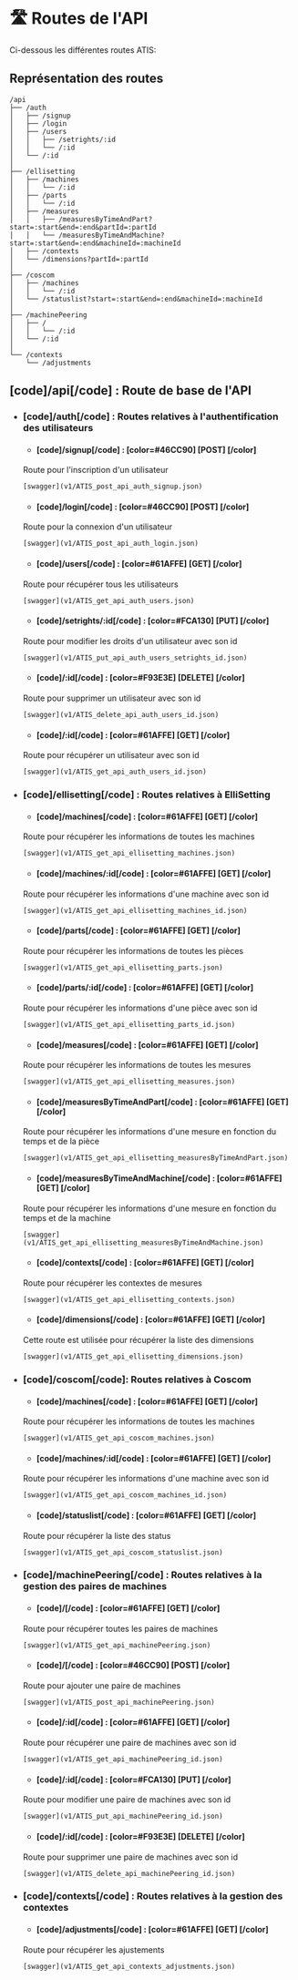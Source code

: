 # 🛣️ **Routes de l'API**

Ci-dessous les différentes routes ATIS:

## Représentation des routes
```
/api
├── /auth
│   ├── /signup
│   ├── /login
│   ├── /users
│   │   ├── /setrights/:id
│   │   └── /:id
│   └── /:id
│
├── /ellisetting
│   ├── /machines
│   │   └── /:id
│   ├── /parts
│   │   └── /:id
│   ├── /measures
│   │   ├── /measuresByTimeAndPart?start=:start&end=:end&partId=:partId
│   │   └── /measuresByTimeAndMachine?start=:start&end=:end&machineId=:machineId
│   ├── /contexts
│   └── /dimensions?partId=:partId
│
├── /coscom
│   ├── /machines
│   │   └── /:id
│   └── /statuslist?start=:start&end=:end&machineId=:machineId
│
├── /machinePeering
│   ├── /
│   │   └── /:id
│   └── /:id
│
└── /contexts
    └── /adjustments
```

## [code]/api[/code] : Route de base de l'API


 * ### [code]/auth[/code] : Routes relatives à l'authentification des utilisateurs
     * #### [code]/signup[/code] : [color=#46CC90] [POST] [/color]
     Route pour l'inscription d'un utilisateur

       [swagger](v1/ATIS_post_api_auth_signup.json)

     * #### [code]/login[/code] : [color=#46CC90] [POST] [/color]
     Route pour la connexion d'un utilisateur

       [swagger](v1/ATIS_post_api_auth_login.json)

     * #### [code]/users[/code] : [color=#61AFFE] [GET] [/color]
     Route pour récupérer tous les utilisateurs

       [swagger](v1/ATIS_get_api_auth_users.json)

     * #### [code]/setrights/:id[/code] : [color=#FCA130] [PUT] [/color]
     Route pour modifier les droits d'un utilisateur avec son id

       [swagger](v1/ATIS_put_api_auth_users_setrights_id.json)

     * #### [code]/:id[/code] : [color=#F93E3E] [DELETE] [/color]
     Route pour supprimer un utilisateur avec son id

       [swagger](v1/ATIS_delete_api_auth_users_id.json)

     * #### [code]/:id[/code] : [color=#61AFFE] [GET] [/color]
     Route pour récupérer un utilisateur avec son id

       [swagger](v1/ATIS_get_api_auth_users_id.json)

  
 * ### [code]/ellisetting[/code] : Routes relatives à ElliSetting 
     * #### [code]/machines[/code] : [color=#61AFFE] [GET] [/color]
     Route pour récupérer les informations de toutes les machines

       [swagger](v1/ATIS_get_api_ellisetting_machines.json)

     * #### [code]/machines/:id[/code] : [color=#61AFFE] [GET] [/color]
     Route pour récupérer les informations d'une machine avec son id

       [swagger](v1/ATIS_get_api_ellisetting_machines_id.json)

     * #### [code]/parts[/code] : [color=#61AFFE] [GET] [/color]
     Route pour récupérer les informations de toutes les pièces

       [swagger](v1/ATIS_get_api_ellisetting_parts.json)

     * #### [code]/parts/:id[/code] : [color=#61AFFE] [GET] [/color]
     Route pour récupérer les informations d'une pièce avec son id

       [swagger](v1/ATIS_get_api_ellisetting_parts_id.json)

     * #### [code]/measures[/code] : [color=#61AFFE] [GET] [/color]
     Route pour récupérer les informations de toutes les mesures

       [swagger](v1/ATIS_get_api_ellisetting_measures.json)

     * #### [code]/measuresByTimeAndPart[/code] : [color=#61AFFE] [GET] [/color]
     Route pour récupérer les informations d'une mesure en fonction du temps et de la pièce

       [swagger](v1/ATIS_get_api_ellisetting_measuresByTimeAndPart.json)

     * #### [code]/measuresByTimeAndMachine[/code] : [color=#61AFFE] [GET] [/color]
     Route pour récupérer les informations d'une mesure en fonction du temps et de la machine

       [swagger](v1/ATIS_get_api_ellisetting_measuresByTimeAndMachine.json)

     * #### [code]/contexts[/code] : [color=#61AFFE] [GET] [/color]
     Route pour récupérer les contextes de mesures

       [swagger](v1/ATIS_get_api_ellisetting_contexts.json)

     * #### [code]/dimensions[/code] : [color=#61AFFE] [GET] [/color]
     Cette route est utilisée pour récupérer la liste des dimensions

       [swagger](v1/ATIS_get_api_ellisetting_dimensions.json)


 * ### [code]/coscom[/code]: Routes relatives à Coscom
     * #### [code]/machines[/code] : [color=#61AFFE] [GET] [/color]
     Route pour récupérer les informations de toutes les machines

       [swagger](v1/ATIS_get_api_coscom_machines.json)

     * #### [code]/machines/:id[/code] : [color=#61AFFE] [GET] [/color]
     Route pour récupérer les informations d'une machine avec son id

       [swagger](v1/ATIS_get_api_coscom_machines_id.json)

     * #### [code]/statuslist[/code] : [color=#61AFFE] [GET] [/color]
     Route pour récupérer la liste des status

       [swagger](v1/ATIS_get_api_coscom_statuslist.json)


 * ### [code]/machinePeering[/code] : Routes relatives à la gestion des paires de machines
     * #### [code]/[/code] : [color=#61AFFE] [GET] [/color]
     Route pour récupérer toutes les paires de machines

       [swagger](v1/ATIS_get_api_machinePeering.json)

     * #### [code]/[/code] : [color=#46CC90] [POST] [/color]
     Route pour ajouter une paire de machines

       [swagger](v1/ATIS_post_api_machinePeering.json)

     * #### [code]/:id[/code] : [color=#61AFFE] [GET] [/color]
     Route pour récupérer une paire de machines avec son id 

       [swagger](v1/ATIS_get_api_machinePeering_id.json)

     * #### [code]/:id[/code] : [color=#FCA130] [PUT] [/color]
     Route pour modifier une paire de machines avec son id

       [swagger](v1/ATIS_put_api_machinePeering_id.json)

     * #### [code]/:id[/code] : [color=#F93E3E] [DELETE] [/color]
     Route pour supprimer une paire de machines avec son id

       [swagger](v1/ATIS_delete_api_machinePeering_id.json)


 * ### [code]/contexts[/code] : Routes relatives à la gestion des contextes
     * #### [code]/adjustments[/code] : [color=#61AFFE] [GET] [/color]
     Route pour récupérer les ajustements

       [swagger](v1/ATIS_get_api_contexts_adjustments.json)
